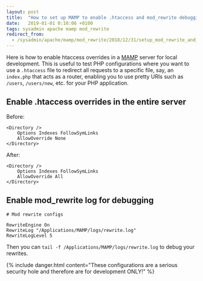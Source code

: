 ```yaml
---
layout: post
title:  "How to set up MAMP to enable .htaccess and mod_rewrite debugging"
date:   2019-01-01 0:10:06 +0100
tags: sysadmin apache mamp mod_rewrite
redirect_from:
  - /sysadmin/apache/mamp/mod_rewrite/2018/12/31/setup_mod_rewrite_and_htaccess_in_mamp/
---
```


Here is how to enable htaccess overrides in a [MAMP](https://www.mamp.info/en/) server for local development. This is useful to test PHP configurations where you want to use a `.htaccess` file to redirect all requests to a specific file, say, an `index.php` that acts as a router, enabling you to use pretty URIs such as `/users`, `/users/new`, etc. for your PHP application.

## Enable .htaccess overrides in the entire server

Before:

```
<Directory />
    Options Indexes FollowSymLinks
    AllowOverride None
</Directory>
```

After:

```
<Directory />
    Options Indexes FollowSymLinks
    AllowOverride All
</Directory>
```


## Enable mod_rewrite log for debugging


```
# Mod rewrite configs

RewriteEngine On
RewriteLog "/Applications/MAMP/logs/rewrite.log"
RewriteLogLevel 5
```

Then you can `tail -f /Applications/MAMP/logs/rewrite.log` to debug your rewrites.


{% include danger.html content="These configurations are a serious security hole and therefore are for development ONLY!" %}
